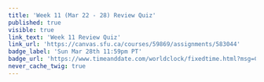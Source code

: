 ```yaml
---
title: 'Week 11 (Mar 22 - 28) Review Quiz'
published: true
visible: true
link_text: 'Week 11 Review Quiz'
link_url: 'https://canvas.sfu.ca/courses/59869/assignments/583044'
badge_label: 'Sun Mar 28th 11:59pm PT'
badge_url: 'https://www.timeanddate.com/worldclock/fixedtime.html?msg=CMPT-363+Week+11+Review+Quiz+Due+Date&iso=20210328T235900'
never_cache_twig: true
---
```

